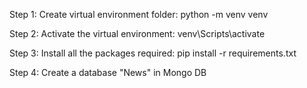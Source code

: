Step 1: Create virtual environment folder: python -m venv venv

Step 2: Activate the virtual environment: venv\Scripts\activate

Step 3: Install all the packages required: pip install -r requirements.txt

Step 4: Create a database "News" in Mongo DB
